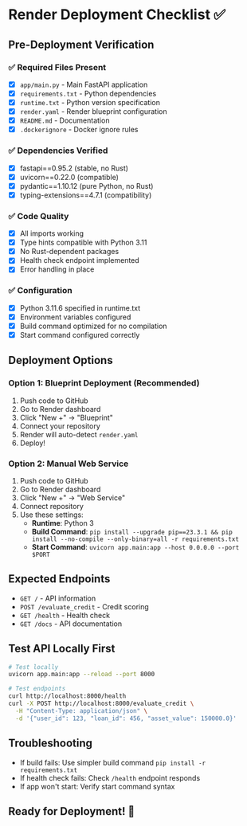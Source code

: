 # Render Deployment Checklist ✅

## Pre-Deployment Verification

### ✅ Required Files Present
- [x] `app/main.py` - Main FastAPI application
- [x] `requirements.txt` - Python dependencies
- [x] `runtime.txt` - Python version specification
- [x] `render.yaml` - Render blueprint configuration
- [x] `README.md` - Documentation
- [x] `.dockerignore` - Docker ignore rules

### ✅ Dependencies Verified
- [x] fastapi==0.95.2 (stable, no Rust)
- [x] uvicorn==0.22.0 (compatible)
- [x] pydantic==1.10.12 (pure Python, no Rust)
- [x] typing-extensions==4.7.1 (compatibility)

### ✅ Code Quality
- [x] All imports working
- [x] Type hints compatible with Python 3.11
- [x] No Rust-dependent packages
- [x] Health check endpoint implemented
- [x] Error handling in place

### ✅ Configuration
- [x] Python 3.11.6 specified in runtime.txt
- [x] Environment variables configured
- [x] Build command optimized for no compilation
- [x] Start command configured correctly

## Deployment Options

### Option 1: Blueprint Deployment (Recommended)
1. Push code to GitHub
2. Go to Render dashboard
3. Click "New +" → "Blueprint"
4. Connect your repository
5. Render will auto-detect `render.yaml`
6. Deploy!

### Option 2: Manual Web Service
1. Push code to GitHub
2. Go to Render dashboard
3. Click "New +" → "Web Service"
4. Connect repository
5. Use these settings:
   - **Runtime**: Python 3
   - **Build Command**: `pip install --upgrade pip==23.3.1 && pip install --no-compile --only-binary=all -r requirements.txt`
   - **Start Command**: `uvicorn app.main:app --host 0.0.0.0 --port $PORT`

## Expected Endpoints
- `GET /` - API information
- `POST /evaluate_credit` - Credit scoring
- `GET /health` - Health check
- `GET /docs` - API documentation

## Test API Locally First
```bash
# Test locally
uvicorn app.main:app --reload --port 8000

# Test endpoints
curl http://localhost:8000/health
curl -X POST http://localhost:8000/evaluate_credit \
  -H "Content-Type: application/json" \
  -d '{"user_id": 123, "loan_id": 456, "asset_value": 150000.0}'
```

## Troubleshooting
- If build fails: Use simpler build command `pip install -r requirements.txt`
- If health check fails: Check `/health` endpoint responds
- If app won't start: Verify start command syntax

## Ready for Deployment! 🚀
